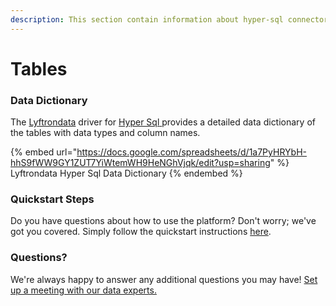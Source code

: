 ```yaml
---
description: This section contain information about hyper-sql connector tables information
---
```


# Tables

### Data Dictionary

The [Lyftrondata](https://www.lyftrondata.com/) driver for [Hyper Sql](https://www.lyftrondata.com/integration/hyper-sql/)[ ](https://www.lyftrondata.com/integration/hyper-sql/)provides a detailed data dictionary of the tables with data types and column names.

{% embed url="https://docs.google.com/spreadsheets/d/1a7PyHRYbH-hhS9fWW9GY1ZUT7YiWtemWH9HeNGhVjqk/edit?usp=sharing" %}
Lyftrondata Hyper Sql Data Dictionary
{% endembed %}

### Quickstart Steps

Do you have questions about how to use the platform? Don't worry; we've got you covered. Simply follow the quickstart instructions [here](../../../../quickstart-steps.md).

### Questions? <a href="#questions" id="questions"></a>

We're always happy to answer any additional questions you may have! [Set up a meeting with our data experts.](https://www.lyftrondata.com/book-a-meeting/)

